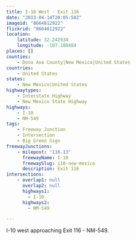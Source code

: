 ```yaml
---
title: I-10 West - Exit 116
date: "2013-04-14T20:05:58Z"
imageid: "8664812922"
flickrid: "8664812922"
location:
    latitude: 32.242934
    longitude: -107.180484
places: []
counties:
    - Dona Ana County|New Mexico|United States
countries:
    - United States
states:
    - New Mexico|United States
highwaytypes:
    - Interstate Highway
    - New Mexico State Highway
highways:
    - I-10
    - NM-549
tags:
    - Freeway Junction
    - Intersection
    - Big Green Sign
freewayJunctions:
    - milepost: "116.13"
      freewayName: I-10
      freewaySlug: i10-new-mexico
      description: Exit 116
intersections:
    - overlap1: null
      overlap2: null
      highways1:
        - I-10
      highways2:
        - NM-549

---
```

I-10 west approaching Exit 116 - NM-549.